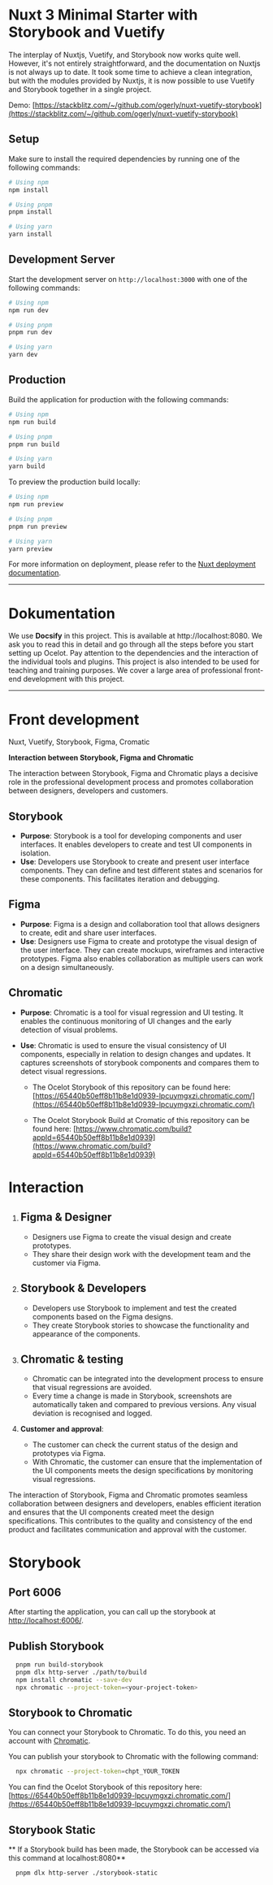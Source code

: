 # Nuxt 3 Minimal Starter with Storybook and Vuetify

The interplay of Nuxtjs, Vuetify, and Storybook now works quite well. However, it's not entirely straightforward, and the documentation on Nuxtjs is not always up to date. It took some time to achieve a clean integration, but with the modules provided by Nuxtjs, it is now possible to use Vuetify and Storybook together in a single project.

Demo: [https://stackblitz.com/~/github.com/ogerly/nuxt-vuetify-storybook](https://stackblitz.com/~/github.com/ogerly/nuxt-vuetify-storybook)

## Setup

Make sure to install the required dependencies by running one of the following commands:

```bash
# Using npm
npm install

# Using pnpm
pnpm install

# Using yarn
yarn install
```

## Development Server

Start the development server on `http://localhost:3000` with one of the following commands:

```bash
# Using npm
npm run dev

# Using pnpm
pnpm run dev

# Using yarn
yarn dev
```

## Production

Build the application for production with the following commands:

```bash
# Using npm
npm run build

# Using pnpm
pnpm run build

# Using yarn
yarn build
```

To preview the production build locally:

```bash
# Using npm
npm run preview

# Using pnpm
pnpm run preview

# Using yarn
yarn preview
```

For more information on deployment, please refer to the [Nuxt deployment documentation](https://nuxt.com/docs/getting-started/deployment).

---

# Dokumentation

We use **Docsify** in this project. This is available at http://localhost:8080.
We ask you to read this in detail and go through all the steps before you start setting up Ocelot.
Pay attention to the dependencies and the interaction of the individual tools and plugins.
This project is also intended to be used for teaching and training purposes. We cover a large area of professional front-end development with this project.

---

# Front development

Nuxt, Vuetify, Storybook, Figma, Cromatic

**Interaction between Storybook, Figma and Chromatic**

The interaction between Storybook, Figma and Chromatic plays a decisive role in the professional development process and promotes collaboration between designers, developers and customers.

## Storybook

- **Purpose**: Storybook is a tool for developing components and user interfaces. It enables developers to create and test UI components in isolation.
- **Use**: Developers use Storybook to create and present user interface components. They can define and test different states and scenarios for these components. This facilitates iteration and debugging.

## Figma

- **Purpose**: Figma is a design and collaboration tool that allows designers to create, edit and share user interfaces.
- **Use**: Designers use Figma to create and prototype the visual design of the user interface. They can create mockups, wireframes and interactive prototypes. Figma also enables collaboration as multiple users can work on a design simultaneously.

## Chromatic

- **Purpose**: Chromatic is a tool for visual regression and UI testing. It enables the continuous monitoring of UI changes and the early detection of visual problems.
- **Use**: Chromatic is used to ensure the visual consistency of UI components, especially in relation to design changes and updates. It captures screenshots of storybook components and compares them to detect visual regressions.

  - The Ocelot Storybook of this repository can be found here: [https://65440b50eff8b11b8e1d0939-lpcuymgxzi.chromatic.com/](https://65440b50eff8b11b8e1d0939-lpcuymgxzi.chromatic.com/)

  - The Ocelot Storybook Build at Cromatic of this repository can be found here: [https://www.chromatic.com/build?appId=65440b50eff8b11b8e1d0939](https://www.chromatic.com/build?appId=65440b50eff8b11b8e1d0939)

# Interaction

1. ## Figma & Designer

   - Designers use Figma to create the visual design and create prototypes.
   - They share their design work with the development team and the customer via Figma.

2. ## Storybook & Developers

   - Developers use Storybook to implement and test the created components based on the Figma designs.
   - They create Storybook stories to showcase the functionality and appearance of the components.

3. ## Chromatic & testing

   - Chromatic can be integrated into the development process to ensure that visual regressions are avoided.
   - Every time a change is made in Storybook, screenshots are automatically taken and compared to previous versions. Any visual deviation is recognised and logged.

4. **Customer and approval**:
   - The customer can check the current status of the design and prototypes via Figma.
   - With Chromatic, the customer can ensure that the implementation of the UI components meets the design specifications by monitoring visual regressions.

The interaction of Storybook, Figma and Chromatic promotes seamless collaboration between designers and developers, enables efficient iteration and ensures that the UI components created meet the design specifications. This contributes to the quality and consistency of the end product and facilitates communication and approval with the customer.

# Storybook

## Port 6006

After starting the application, you can call up the storybook at [http://localhost:6006/](http://localhost:6006/).

## Publish Storybook

```bash
  pnpm run build-storybook
  pnpm dlx http-server ./path/to/build
  npm install chromatic --save-dev
  npx chromatic --project-token=<your-project-token>
```

## Storybook to Chromatic

You can connect your Storybook to Chromatic. To do this, you need an account with [Chromatic](https://www.chromatic.com/).

You can publish your storybook to Chromatic with the following command:

```bash
  npx chromatic --project-token=chpt_YOUR_TOKEN
```

You can find the Ocelot Storybook of this repository here: [https://65440b50eff8b11b8e1d0939-lpcuymgxzi.chromatic.com/](https://65440b50eff8b11b8e1d0939-lpcuymgxzi.chromatic.com/)

## Storybook Static

** If a Storybook build has been made, the Storybook can be accessed via this command at localhost:8080**

```bash
  pnpm dlx http-server ./storybook-static
```
